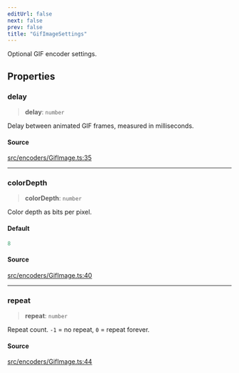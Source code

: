 ```yaml
---
editUrl: false
next: false
prev: false
title: "GifImageSettings"
---
```


Optional GIF encoder settings.

## Properties

### delay

> **delay**: `number`

Delay between animated GIF frames, measured in milliseconds.

#### Source

[src/encoders/GifImage.ts:35](https://github.com/jaames/flipnote.js/blob/afe27e228e29d19d2dff33dfb324ba35dc913507/src/encoders/GifImage.ts#L35)

***

### colorDepth

> **colorDepth**: `number`

Color depth as bits per pixel.

#### Default

```ts
8
```

#### Source

[src/encoders/GifImage.ts:40](https://github.com/jaames/flipnote.js/blob/afe27e228e29d19d2dff33dfb324ba35dc913507/src/encoders/GifImage.ts#L40)

***

### repeat

> **repeat**: `number`

Repeat count. `-1` = no repeat, `0` = repeat forever.

#### Source

[src/encoders/GifImage.ts:44](https://github.com/jaames/flipnote.js/blob/afe27e228e29d19d2dff33dfb324ba35dc913507/src/encoders/GifImage.ts#L44)
